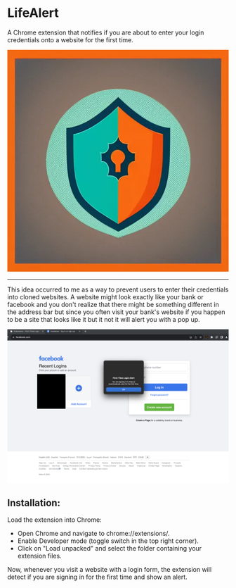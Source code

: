 # LifeAlert
A Chrome extension that notifies if you are about to enter your login credentials onto a website for the first time.

![Alt text](./icon.png "LifeAlert")
<hr>

This idea occurred to me as a way to prevent users to enter their credentials into cloned websites. A website might look exactly like your bank or facebook and you don't realize that there might be something different in the address bar but since you often visit your bank's website if you happen to be a site that looks like it but it not it will alert you with a pop up.


![Alt text](./example.png "example.png")

## Installation:

Load the extension into Chrome:
- Open Chrome and navigate to chrome://extensions/.
- Enable Developer mode (toggle switch in the top right corner).
- Click on "Load unpacked" and select the folder containing your extension files.

Now, whenever you visit a website with a login form, the extension will detect if you are signing in for the first time and show an alert.
